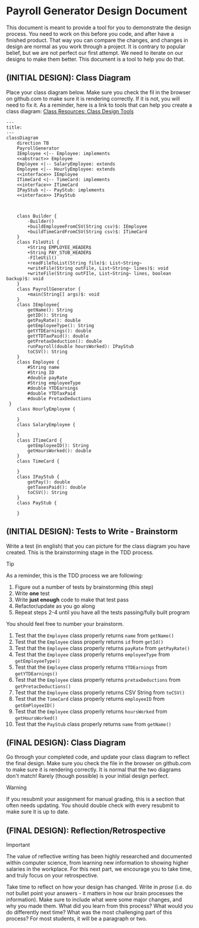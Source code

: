 # Payroll Generator Design Document


This document is meant to provide a tool for you to demonstrate the design process. You need to work on this before you code, and after have a finished product. That way you can compare the changes, and changes in design are normal as you work through a project. It is contrary to popular belief, but we are not perfect our first attempt. We need to iterate on our designs to make them better. This document is a tool to help you do that.


## (INITIAL DESIGN): Class Diagram

Place your class diagram below. Make sure you check the fil in the browser on github.com to make sure it is rendering correctly. If it is not, you will need to fix it. As a reminder, here is a link to tools that can help you create a class diagram: [Class Resources: Class Design Tools](https://github.com/CS5004-khoury-lionelle/Resources?tab=readme-ov-file#uml-design-tools)

```mermaid
---
title:
---
classDiagram
    direction TB
    PayrollGenerator
    IEmployee <|-- Employee: implements
    <<abstract>> Employee
    Employee <|-- SalaryEmployee: extends
    Employee <|-- HourlyEmployee: extends
    <<interface>> IEmployee
    ITimeCard <|-- TimeCard: implements
    <<interface>> ITimeCard
    IPayStub <|-- PayStub: implements
    <<interface>> IPayStub
    


    class Builder {
        -Builder()
        +buildEmployeeFromCSV(String csv)$: IEmployee
        +buildTimeCardFromCSV(String csv)$: ITimeCard
    }
    class FileUtil {
        +String EMPLOYEE_HEADER$
        +String PAY_STUB_HEADER$
        -FIleUtil()
        +readFileToList(String file)$: List~String~
        +writeFile(String outFile, List~String~ lines)$: void
        +writeFile(String outFIle, List~String~ lines, boolean backup)$: void
    }
    class PayrollGenerator {
        +main(String[] args)$: void
    }
    class IEmployee{
        getName(): String
        getID(): String
        getPayRate(): double
        getEmployeeType(): String
        getYTDEarnings(): double
        getYTDTaxPaid(): double
        getPretaxDeduction(): double
        runPayroll(double hoursWorked): IPayStub
        toCSV(): String
    }
    class Employee {
        #String name
        #String ID
        #double payRate
        #String employeeType
        #double YTDEarnings
        #double YTDTaxPaid
        #double PretaxDeductions
 }
    class HourlyEmployee {
        
    }
    class SalaryEmployee {
        
    }
    class ITimeCard {
        getEmployeeID(): String
        getHoursWorked(): double
    }
    class TimeCard {
        
    }
    class IPayStub {
        getPay(): double
        getTaxesPaid(): double
        toCSV(): String
    }
    class PayStub {
        
    }
```




## (INITIAL DESIGN): Tests to Write - Brainstorm

Write a test (in english) that you can picture for the class diagram you have created. This is the brainstorming stage in the TDD process. 

> [!TIP]
> As a reminder, this is the TDD process we are following:
> 1. Figure out a number of tests by brainstorming (this step)
> 2. Write **one** test
> 3. Write **just enough** code to make that test pass
> 4. Refactor/update  as you go along
> 5. Repeat steps 2-4 until you have all the tests passing/fully built program

You should feel free to number your brainstorm. 

1. Test that the `Employee` class properly returns `name` from `getName()`
2. Test that the `Employee` class properly returns `id` from `getId()`
3. Test that the `Employee` class properly returns `payRate` from `getPayRate()`
4. Test that the `Employee` class properly returns `employeeType` from `getEmployeeType()`
5. Test that the `Employee` class properly returns `YTDEarnings` from `getYTDEarnings()`
6. Test that the `Employee` class properly returns `pretaxDeductions` from `getPretacDeductions()`
7. Test that the `Employee` class properly returns CSV String from `toCSV()`
8. Test that the `TimeCard` class properly returns `employeeID` from `getEmPloyeeID()`
9. Test that the `Employee` class properly returns `hoursWorked` from `getHoursWorked()`
10. Test that the `PayStub` class properly returns `name` from `getName()`


## (FINAL DESIGN): Class Diagram

Go through your completed code, and update your class diagram to reflect the final design. Make sure you check the file in the browser on github.com to make sure it is rendering correctly. It is normal that the two diagrams don't match! Rarely (though possible) is your initial design perfect. 

> [!WARNING]
> If you resubmit your assignment for manual grading, this is a section that often needs updating. You should double check with every resubmit to make sure it is up to date.





## (FINAL DESIGN): Reflection/Retrospective

> [!IMPORTANT]
> The value of reflective writing has been highly researched and documented within computer science, from learning new information to showing higher salaries in the workplace. For this next part, we encourage you to take time, and truly focus on your retrospective.

Take time to reflect on how your design has changed. Write in *prose* (i.e. do not bullet point your answers - it matters in how our brain processes the information). Make sure to include what were some major changes, and why you made them. What did you learn from this process? What would you do differently next time? What was the most challenging part of this process? For most students, it will be a paragraph or two. 
